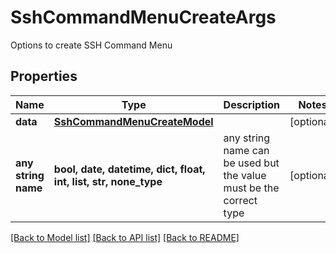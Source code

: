 # SshCommandMenuCreateArgs

Options to create SSH Command Menu

## Properties
Name | Type | Description | Notes
------------ | ------------- | ------------- | -------------
**data** | [**SshCommandMenuCreateModel**](SshCommandMenuCreateModel.md) |  | [optional] 
**any string name** | **bool, date, datetime, dict, float, int, list, str, none_type** | any string name can be used but the value must be the correct type | [optional]

[[Back to Model list]](../README.md#documentation-for-models) [[Back to API list]](../README.md#documentation-for-api-endpoints) [[Back to README]](../README.md)


